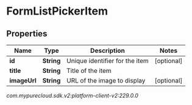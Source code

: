 # FormListPickerItem


## Properties

| Name | Type | Description | Notes |
| ------------ | ------------- | ------------- | ------------- |
| **id** | **String** | Unique identifier for the item |  [optional] |
| **title** | **String** | Title of the item |  |
| **imageUrl** | **String** | URL of the image to display |  [optional] |




_com.mypurecloud.sdk.v2:platform-client-v2:229.0.0_
